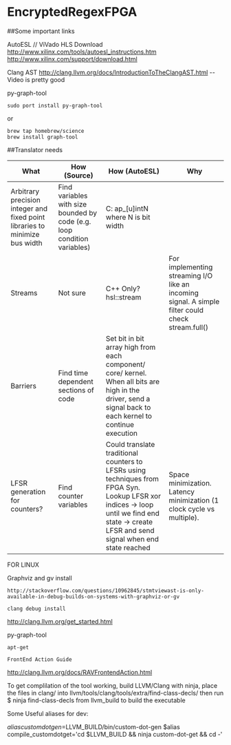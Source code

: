 # EncryptedRegexFPGA

##Some important links

AutoESL // ViVado HLS Download
http://www.xilinx.com/tools/autoesl_instructions.htm
http://www.xilinx.com/support/download.html

Clang AST
http://clang.llvm.org/docs/IntroductionToTheClangAST.html  -- Video is pretty good

py-graph-tool
~~~~~~~~~~~~~~~~~~~~~~~~~~~
sudo port install py-graph-tool
~~~~~~~~~~~~~~~~~~~~~~~~~~~~
or
~~~~~~~~~~~~~~~~~~~~~~~~~~~
brew tap homebrew/science
brew install graph-tool
~~~~~~~~~~~~~~~~~~~~~~~~~~~

##Translator needs

| What | How (Source)| How (AutoESL)| Why |
| ---- | ------------| -------------| --- |
| Arbitrary precision integer and fixed point libraries to minimize bus width| Find variables with size bounded by code (e.g. loop condition variables)| C: ap_[u]intN where N is bit width| |
| Streams| Not sure | C++ Only? hsl::stream<type> | For implementing streaming I/O like an incoming signal. A simple filter could check stream.full() |
| Barriers | Find time dependent sections of code | Set bit in bit array high from each component/ core/ kernel. When all bits are high in the driver, send a signal back to each kernel to continue execution | |
| LFSR generation for counters? | Find counter variables | Could translate traditional counters to LFSRs using techniques from FPGA Syn. Lookup LFSR xor indices -> loop until we find end state -> create LFSR and send signal when end state reached | Space minimization. Latency minimization (1 clock cycle vs multiple). |



FOR LINUX

Graphviz and gv install
~~~~~~~~~~~~~~~~~~~~~~~
http://stackoverflow.com/questions/10962845/stmtviewast-is-only-available-in-debug-builds-on-systems-with-graphviz-or-gv

clang debug install
~~~~~~~~~~~~~~~~~~~~~~~
http://clang.llvm.org/get_started.html

py-graph-tool
~~~~~~~~~~~~~~~~~~
apt-get

FrontEnd Action Guide
~~~~~~~~~~~~~~~~~~~~~~~~
http://clang.llvm.org/docs/RAVFrontendAction.html

To get complilation of the tool working, build LLVM/Clang with ninja, place the files in clang/ into llvm/tools/clang/tools/extra/find-class-decls/ then run 
 $ ninja find-class-decls
from llvm_build to build the executable


Some Useful aliases for dev:

$alias customdotgen=$LLVM_BUILD/bin/custom-dot-gen
$alias compile_customdotget='cd $LLVM_BUILD && ninja custom-dot-get && cd -'